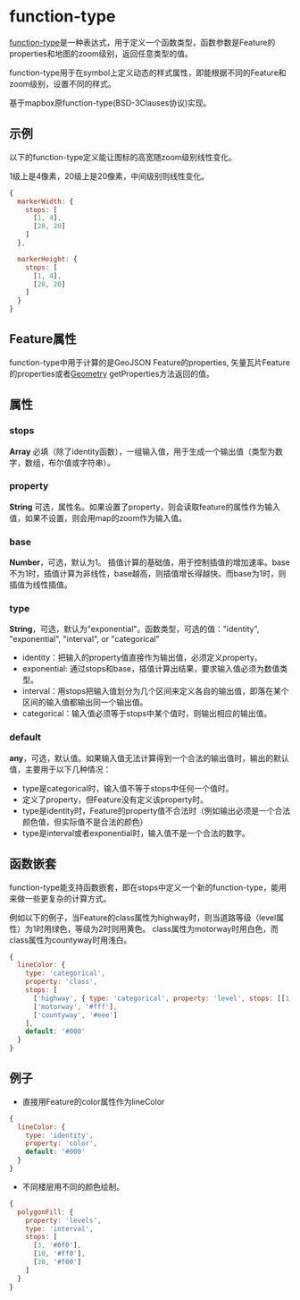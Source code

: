 # function-type

[function-type](https://github.com/maptalks/function-type)是一种表达式，用于定义一个函数类型，函数参数是Feature的properties和地图的zoom级别，返回任意类型的值。

function-type用于在symbol上定义动态的样式属性，即能根据不同的Feature和zoom级别，设置不同的样式。

基于mapbox原function-type(BSD-3Clauses协议)实现。

## 示例

以下的function-type定义能让图标的高宽随zoom级别线性变化。

1级上是4像素，20级上是20像素，中间级别则线性变化。

```js
{
  markerWidth: {
    stops: [
      [1, 4],
      [20, 20]
    ]
  },

  markerHeight: {
    stops: [
      [1, 4],
      [20, 20]
    ]
  }
}
```

## Feature属性

function-type中用于计算的是GeoJSON Feature的properties, 矢量瓦片Feature的properties或者[Geometry](https://maptalks.org/maptalks.js/api/0.x/Geometry.html) getProperties方法返回的值。

## 属性

### stops

**Array** 必填（除了identity函数），一组输入值，用于生成一个输出值（类型为数字，数组，布尔值或字符串）。

### property

**String** 可选，属性名。如果设置了property，则会读取feature的属性作为输入值，如果不设置，则会用map的zoom作为输入值。

### base

**Number**，可选，默认为1。 插值计算的基础值，用于控制插值的增加速率。base不为1时，插值计算为非线性，base越高，则插值增长得越快。而base为1时，则插值为线性插值。

### type

**String**，可选，默认为"exponential"。函数类型，可选的值："identity", "exponential", "interval", or "categorical"

* identity：把输入的property值直接作为输出值，必须定义property。
* exponential: 通过stops和base，插值计算出结果，要求输入值必须为数值类型。
* interval：用stops把输入值划分为几个区间来定义各自的输出值，即落在某个区间的输入值都输出同一个输出值。
* categorical：输入值必须等于stops中某个值时，则输出相应的输出值。

### default

**any**，可选，默认值。如果输入值无法计算得到一个合法的输出值时，输出的默认值，主要用于以下几种情况：

* type是categorical时，输入值不等于stops中任何一个值时。
* 定义了property，但Feature没有定义该property时。
* type是identity时，Feature的property值不合法时（例如输出必须是一个合法颜色值，但实际值不是合法的颜色）
* type是interval或者exponential时，输入值不是一个合法的数字。

## 函数嵌套

function-type能支持函数嵌套，即在stops中定义一个新的function-type，能用来做一些更复杂的计算方式。

例如以下的例子，当Feature的class属性为highway时，则当道路等级（level属性）为1时用绿色，等级为2时则用黄色。
class属性为motorway时用白色，而class属性为countyway时用浅白。

```js
{
  lineColor: {
    type: 'categorical',
    property: 'class',
    stops: [
      ['highway', { type: 'categorical', property: 'level', stops: [[1, 'Green'], [2, 'Yellow']] }],
      ['motorway', '#fff'],
      ['countyway', '#eee']
    ],
    default: '#000'
  }
}
```

## 例子

* 直接用Feature的color属性作为lineColor
```js
{
  lineColor: {
    type: 'identity',
    property: 'color',
    default: '#000'
  }
}
```

* 不同楼层用不同的颜色绘制。
```js
{
  polygonFill: {
    property: 'levels',
    type: 'interval',
    stops: [
      [3, '#0f0'],
      [10, '#ff0'],
      [20, '#f00']
    ]
  }
}
```